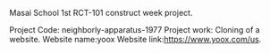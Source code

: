 Masai School 1st RCT-101 construct week project.

Project Code: neighborly-apparatus-1977
Project work: Cloning of a website.
Website name:yoox
Website link:https://www.yoox.com/us.
